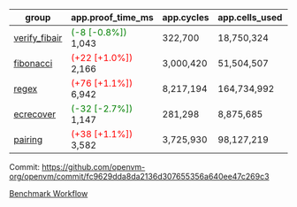 | group | app.proof_time_ms | app.cycles | app.cells_used | leaf.proof_time_ms | leaf.cycles | leaf.cells_used |
| -- | -- | -- | -- | -- | -- | -- |
| [verify_fibair](https://github.com/openvm-org/openvm/blob/benchmark-results/benchmarks-pr/1940/verify_fibair-fc9629dda8da2136d307655356a640ee47c269c3.md) |<span style='color: green'>(-8 [-0.8%])</span> 1,043 |  322,700 |  18,750,324 |- | - | - |
| [fibonacci](https://github.com/openvm-org/openvm/blob/benchmark-results/benchmarks-pr/1940/fibonacci-fc9629dda8da2136d307655356a640ee47c269c3.md) |<span style='color: red'>(+22 [+1.0%])</span> 2,166 |  3,000,420 |  51,504,507 |- | - | - |
| [regex](https://github.com/openvm-org/openvm/blob/benchmark-results/benchmarks-pr/1940/regex-fc9629dda8da2136d307655356a640ee47c269c3.md) |<span style='color: red'>(+76 [+1.1%])</span> 6,942 |  8,217,194 |  164,734,992 |- | - | - |
| [ecrecover](https://github.com/openvm-org/openvm/blob/benchmark-results/benchmarks-pr/1940/ecrecover-fc9629dda8da2136d307655356a640ee47c269c3.md) |<span style='color: green'>(-32 [-2.7%])</span> 1,147 |  281,298 |  8,875,685 |- | - | - |
| [pairing](https://github.com/openvm-org/openvm/blob/benchmark-results/benchmarks-pr/1940/pairing-fc9629dda8da2136d307655356a640ee47c269c3.md) |<span style='color: red'>(+38 [+1.1%])</span> 3,582 |  3,725,930 |  98,127,219 |- | - | - |


Commit: https://github.com/openvm-org/openvm/commit/fc9629dda8da2136d307655356a640ee47c269c3

[Benchmark Workflow](https://github.com/openvm-org/openvm/actions/runs/16801358377)
